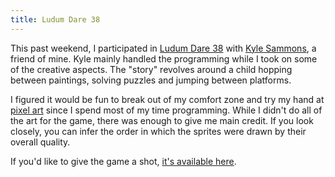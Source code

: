 ```yaml
---
title: Ludum Dare 38
---
```

This past weekend, I participated in [Ludum Dare 38](http://ludumdare.com/compo/) with [Kyle Sammons](https://github.com/centip3de), a friend of mine. Kyle mainly handled the programming while I took on some of the creative aspects. The "story" revolves around a child hopping between paintings, solving puzzles and jumping between platforms.

I figured it would be fun to break out of my comfort zone and try my hand at [pixel art](https://en.wikipedia.org/wiki/Pixel_art) since I spend most of my time programming. While I didn't do all of the art for the game, there was enough to give me main credit. If you look closely, you can infer the order in which the sprites were drawn by their overall quality.

If you'd like to give the game a shot, [it's available here](https://homolo.gy/secret).
